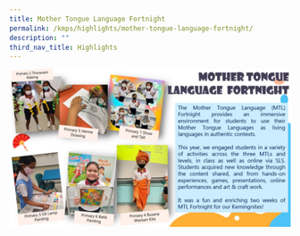 ```yaml
---
title: Mother Tongue Language Fortnight
permalink: /kmps/highlights/mother-tongue-language-fortnight/
description: ""
third_nav_title: Highlights
---
```

<img src="/images/mtlf.jpg">